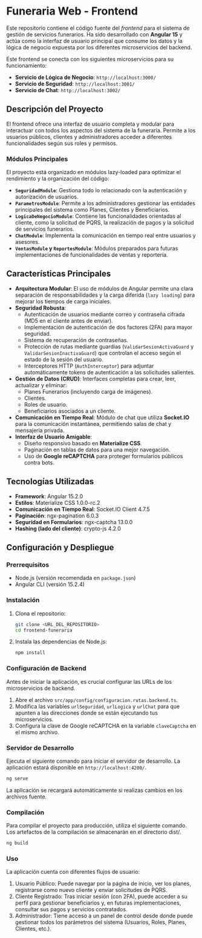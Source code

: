 # Funeraria Web - Frontend

Este repositorio contiene el código fuente del *frontend* para el sistema de gestión de servicios funerarios. Ha sido desarrollado con **Angular 15** y actúa como la interfaz de usuario principal que consume los datos y la lógica de negocio expuesta por los diferentes microservicios del backend.

Este frontend se conecta con los siguientes microservicios para su funcionamiento:
* **Servicio de Lógica de Negocio**: `http://localhost:3000/`
* **Servicio de Seguridad**: `http://localhost:3001/`
* **Servicio de Chat**: `http://localhost:3002/`

## Descripción del Proyecto

El frontend ofrece una interfaz de usuario completa y modular para interactuar con todos los aspectos del sistema de la funeraria. Permite a los usuarios públicos, clientes y administradores acceder a diferentes funcionalidades según sus roles y permisos.

### Módulos Principales

El proyecto está organizado en módulos lazy-loaded para optimizar el rendimiento y la organización del código:

* **`SeguridadModule`**: Gestiona todo lo relacionado con la autenticación y autorización de usuarios.
* **`ParametrosModule`**: Permite a los administradores gestionar las entidades principales del sistema como Planes, Clientes y Beneficiarios.
* **`LogicaDeNegocioModule`**: Contiene las funcionalidades orientadas al cliente, como la solicitud de PQRS, la realización de pagos y la solicitud de servicios funerarios.
* **`ChatModule`**: Implementa la comunicación en tiempo real entre usuarios y asesores.
* **`VentasModule` y `ReportesModule`**: Módulos preparados para futuras implementaciones de funcionalidades de ventas y reportería.

## Características Principales

* **Arquitectura Modular**: El uso de módulos de Angular permite una clara separación de responsabilidades y la carga diferida (`lazy loading`) para mejorar los tiempos de carga iniciales.
* **Seguridad Robusta**:
    * Autenticación de usuarios mediante correo y contraseña cifrada (MD5 en el cliente antes de enviar).
    * Implementación de autenticación de dos factores (2FA) para mayor seguridad.
    * Sistema de recuperación de contraseñas.
    * Protección de rutas mediante guardias (`ValidarSesionActivaGuard` y `ValidarSesionInactivaGuard`) que controlan el acceso según el estado de la sesión del usuario.
    * Interceptores HTTP (`AuthInterceptor`) para adjuntar automáticamente tokens de autenticación a las solicitudes salientes.
* **Gestión de Datos (CRUD)**: Interfaces completas para crear, leer, actualizar y eliminar:
    * Planes Funerarios (incluyendo carga de imágenes).
    * Clientes.
    * Roles de usuario.
    * Beneficiarios asociados a un cliente.
* **Comunicación en Tiempo Real**: Módulo de chat que utiliza **Socket.IO** para la comunicación instantánea, permitiendo salas de chat y mensajería privada.
* **Interfaz de Usuario Amigable**:
    * Diseño responsivo basado en **Materialize CSS**.
    * Paginación en tablas de datos para una mejor navegación.
    * Uso de **Google reCAPTCHA** para proteger formularios públicos contra bots.

## Tecnologías Utilizadas

* **Framework**: Angular 15.2.0
* **Estilos**: Materialize CSS 1.0.0-rc.2
* **Comunicación en Tiempo Real**: Socket.IO Client 4.7.5
* **Paginación**: ngx-pagination 6.0.3
* **Seguridad en Formularios**: ngx-captcha 13.0.0
* **Hashing (lado del cliente)**: crypto-js 4.2.0

## Configuración y Despliegue

### Prerrequisitos

* Node.js (versión recomendada en `package.json`)
* Angular CLI (versión 15.2.4)

### Instalación

1.  Clona el repositorio:
    ```bash
    git clone <URL_DEL_REPOSITORIO>
    cd frontend-funeraria
    ```
2.  Instala las dependencias de Node.js:
    ```bash
    npm install
    ```

### Configuración de Backend

Antes de iniciar la aplicación, es crucial configurar las URLs de los microservicios de backend.

1.  Abre el archivo `src/app/config/configuracion.rutas.backend.ts`.
2.  Modifica las variables `urlSeguridad`, `urlLogica` y `urlChat` para que apunten a las direcciones donde se están ejecutando tus microservicios.
3.  Configura la clave de Google reCAPTCHA en la variable `claveCaptcha` en el mismo archivo.

### Servidor de Desarrollo

Ejecuta el siguiente comando para iniciar el servidor de desarrollo. La aplicación estará disponible en `http://localhost:4200/`.
```bash
ng serve
```
La aplicación se recargará automáticamente si realizas cambios en los archivos fuente.

### Compilación
Para compilar el proyecto para producción, utiliza el siguiente comando. Los artefactos de la compilación se almacenarán en el directorio dist/.

```bash
ng build
```

### Uso
La aplicación cuenta con diferentes flujos de usuario:

1. Usuario Público: Puede navegar por la página de inicio, ver los planes, registrarse como nuevo cliente y enviar solicitudes de PQRS.
2. Cliente Registrado: Tras iniciar sesión (con 2FA), puede acceder a su perfil para gestionar beneficiarios y, en futuras implementaciones, consultar sus pagos y servicios contratados.
3. Administrador: Tiene acceso a un panel de control desde donde puede gestionar todos los parámetros del sistema (Usuarios, Roles, Planes, Clientes, etc.).
